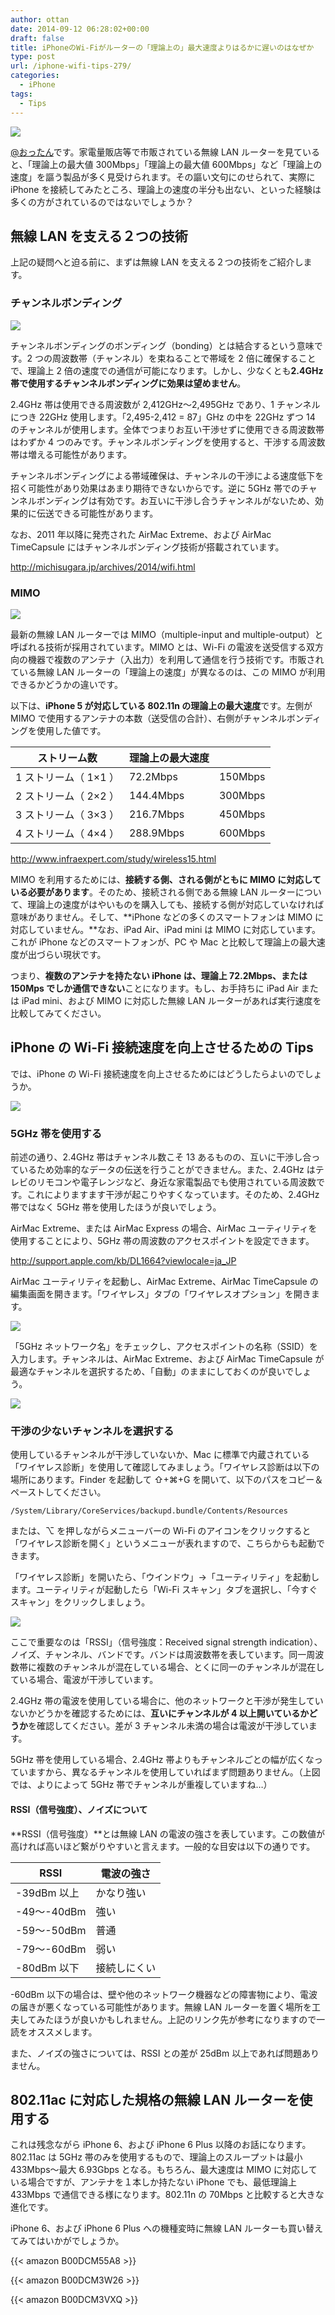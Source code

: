 ```yaml
---
author: ottan
date: 2014-09-12 06:28:02+00:00
draft: false
title: iPhoneのWi-Fiがルーターの「理論上の」最大速度よりはるかに遅いのはなぜか
type: post
url: /iphone-wifi-tips-279/
categories:
  - iPhone
tags:
  - Tips
---
```


![](/images/2014/09/140912-5412690356509.jpg)

[@おったん](https://twitter.com/ottanxyz)です。家電量販店等で市販されている無線 LAN ルーターを見ていると、「理論上の最大値 300Mbps」「理論上の最大値 600Mbps」など「理論上の速度」を謳う製品が多く見受けられます。その謳い文句にのせられて、実際に iPhone を接続してみたところ、理論上の速度の半分も出ない、といった経験は多くの方がされているのではないでしょうか？

## 無線 LAN を支える２つの技術

上記の疑問へと迫る前に、まずは無線 LAN を支える２つの技術をご紹介します。

### チャンネルボンディング

![](/images/2014/09/140912-5412916179a38.png)

チャンネルボンディングのボンディング（bonding）とは結合するという意味です。2 つの周波数帯（チャンネル）を束ねることで帯域を 2 倍に確保することで、理論上 2 倍の速度での通信が可能になります。しかし、少なくとも**2.4GHz 帯で使用するチャンネルボンディングに効果は望めません**。

2.4GHz 帯は使用できる周波数が 2,412GHz〜2,495GHz であり、1 チャンネルにつき 22GHz 使用します。「2,495-2,412 = 87」GHz の中を 22GHz ずつ 14 のチャンネルが使用します。全体でつまりお互い干渉せずに使用できる周波数帯はわずか 4 つのみです。チャンネルボンディングを使用すると、干渉する周波数帯は増える可能性があります。

チャンネルボンディングによる帯域確保は、チャンネルの干渉による速度低下を招く可能性があり効果はあまり期待できないからです。逆に 5GHz 帯でのチャンネルボンディングは有効です。お互いに干渉し合うチャンネルがないため、効果的に伝送できる可能性があります。

なお、2011 年以降に発売された AirMac Extreme、および AirMac TimeCapsule にはチャンネルボンディング技術が搭載されています。

http://michisugara.jp/archives/2014/wifi.html

### MIMO

![](/images/2014/09/140912-54129162c5d01.png)

最新の無線 LAN ルーターでは MIMO（multiple-input and multiple-output）と呼ばれる技術が採用されています。MIMO とは、Wi-Fi の電波を送受信する双方向の機器で複数のアンテナ（入出力）を利用して通信を行う技術です。市販されている無線 LAN ルーターの「理論上の速度」が異なるのは、この MIMO が利用できるかどうかの違いです。

以下は、**iPhone 5 が対応している 802.11n の理論上の最大速度**です。左側が MIMO で使用するアンテナの本数（送受信の合計）、右側がチャンネルボンディングを使用した値です。

| ストリーム数          | 理論上の最大速度 |         |
| --------------------- | ---------------- | ------- |
| 1 ストリーム（ 1×1 ） | 72.2Mbps         | 150Mbps |
| 2 ストリーム（ 2×2 ） | 144.4Mbps        | 300Mbps |
| 3 ストリーム（ 3×3 ） | 216.7Mbps        | 450Mbps |
| 4 ストリーム（ 4×4 ） | 288.9Mbps        | 600Mbps |

http://www.infraexpert.com/study/wireless15.html

MIMO を利用するためには、**接続する側、される側がともに MIMO に対応している必要があります**。そのため、接続される側である無線 LAN ルーターについて、理論上の速度がはやいものを購入しても、接続する側が対応していなければ意味がありません。そして、**iPhone などの多くのスマートフォンは MIMO に対応していません。**なお、iPad Air、iPad mini は MIMO に対応しています。これが iPhone などのスマートフォンが、PC や Mac と比較して理論上の最大速度が出づらい現状です。

つまり、**複数のアンテナを持たない iPhone は、理論上 72.2Mbps、または 150Mps でしか通信できない**ことになります。もし、お手持ちに iPad Air または iPad mini、および MIMO に対応した無線 LAN ルーターがあれば実行速度を比較してみてください。

## iPhone の Wi-Fi 接続速度を向上させるための Tips

では、iPhone の Wi-Fi 接続速度を向上させるためにはどうしたらよいのでしょうか。

![](/images/2014/09/140912-541291644084b.png)

### 5GHz 帯を使用する

前述の通り、2.4GHz 帯はチャンネル数こそ 13 あるものの、互いに干渉し合っているため効率的なデータの伝送を行うことができません。また、2.4GHz はテレビのリモコンや電子レンジなど、身近な家電製品でも使用されている周波数です。これによりますます干渉が起こりやすくなっています。そのため、2.4GHz 帯ではなく 5GHz 帯を使用したほうが良いでしょう。

AirMac Extreme、または AirMac Express の場合、AirMac ユーティリティを使用することにより、5GHz 帯の周波数のアクセスポイントを設定できます。

http://support.apple.com/kb/DL1664?viewlocale=ja_JP

AirMac ユーティリティを起動し、AirMac Extreme、AirMac TimeCapsule の編集画面を開きます。「ワイヤレス」タブの「ワイヤレスオプション」を開きます。

![](/images/2014/09/140912-5412916603fa1.png)

「5GHz ネットワーク名」をチェックし、アクセスポイントの名称（SSID）を入力します。チャンネルは、AirMac Extreme、および AirMac TimeCapsule が最適なチャンネルを選択するため、「自動」のままにしておくのが良いでしょう。

![](/images/2014/09/140912-54129167b28a8.png)

### 干渉の少ないチャンネルを選択する

使用しているチャンネルが干渉していないか、Mac に標準で内蔵されている「ワイヤレス診断」を使用して確認してみましょう。「ワイヤレス診断は以下の場所にあります。Finder を起動して ⇧+⌘+G を開いて、以下のパスをコピー＆ペーストしてください。

    /System/Library/CoreServices/backupd.bundle/Contents/Resources

または、⌥ を押しながらメニューバーの Wi-Fi のアイコンをクリックすると「ワイヤレス診断を開く」というメニューが表れますので、こちらからも起動できます。

「ワイヤレス診断」を開いたら、「ウインドウ」→「ユーティリティ」を起動します。ユーティリティが起動したら「Wi-Fi スキャン」タブを選択し、「今すぐスキャン」をクリックしましょう。

![](/images/2014/09/140912-5412916aaf603.png)

ここで重要なのは「RSSI」（信号強度：Received signal strength indication）、ノイズ、チャンネル、バンドです。バンドは周波数帯を表しています。同一周波数帯に複数のチャンネルが混在している場合、とくに同一のチャンネルが混在している場合、電波が干渉しています。

2.4GHz 帯の電波を使用している場合に、他のネットワークと干渉が発生していないかどうかを確認するためには、**互いにチャンネルが 4 以上開いているかどうか**を確認してください。差が 3 チャンネル未満の場合は電波が干渉しています。

5GHz 帯を使用している場合、2.4GHz 帯よりもチャンネルごとの幅が広くなっていますから、異なるチャンネルを使用していればまず問題ありません。（上図では、よりによって 5GHz 帯でチャンネルが重複していますね…）

#### RSSI（信号強度）、ノイズについて

**RSSI（信号強度）**とは無線 LAN の電波の強さを表しています。この数値が高ければ高いほど繋がりやすいと言えます。一般的な目安は以下の通りです。

| RSSI        | 電波の強さ   |
| ----------- | ------------ |
| -39dBm 以上 | かなり強い   |
| -49〜-40dBm | 強い         |
| -59〜-50dBm | 普通         |
| -79〜-60dBm | 弱い         |
| -80dBm 以下 | 接続しにくい |

-60dBm 以下の場合は、壁や他のネットワーク機器などの障害物により、電波の届きが悪くなっている可能性があります。無線 LAN ルーターを置く場所を工夫してみたほうが良いかもしれません。上記のリンク先が参考になりますので一読をオススメします。

また、ノイズの強さについては、RSSI との差が 25dBm 以上であれば問題ありません。

## 802.11ac に対応した規格の無線 LAN ルーターを使用する

これは残念ながら iPhone 6、および iPhone 6 Plus 以降のお話になります。802.11ac は 5GHz 帯のみを使用するもので、理論上のスループットは最小 433Mbps〜最大 6.93Gbps となる。もちろん、最大速度は MIMO に対応している場合ですが、アンテナを１本しか持たない iPhone でも、最低理論上 433Mbps で通信できる様になります。802.11n の 70Mbps と比較すると大きな進化です。

iPhone 6、および iPhone 6 Plus への機種変時に無線 LAN ルーターも買い替えてみてはいかがでしょうか。

{{< amazon B00DCM55A8 >}}

{{< amazon B00DCM3W26 >}}

{{< amazon B00DCM3VXQ >}}

